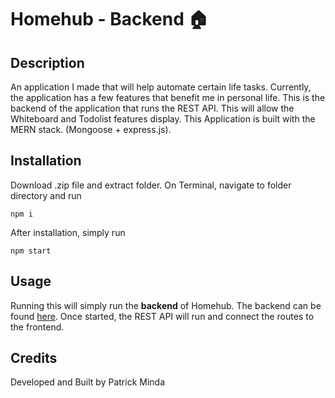 # Homehub - Backend :house:
## Description
An application I made that will help automate certain life tasks.
Currently, the application has a few features that benefit me in personal life.
This is the backend of the application that runs the REST API.
This will allow the Whiteboard and Todolist features display.
This Application is built with the MERN stack. (Mongoose + express.js).


## Installation
Download .zip file and extract folder. On Terminal, navigate to folder directory and run 
```
npm i
```
After installation, simply run 
```
npm start
```

## Usage
Running this will simply run the **backend** of Homehub. The backend can be found [here](https://github.com/Patoreek/Homehub).
Once started, the REST API will run and connect the routes to the frontend.

## Credits
Developed and Built by Patrick Minda
